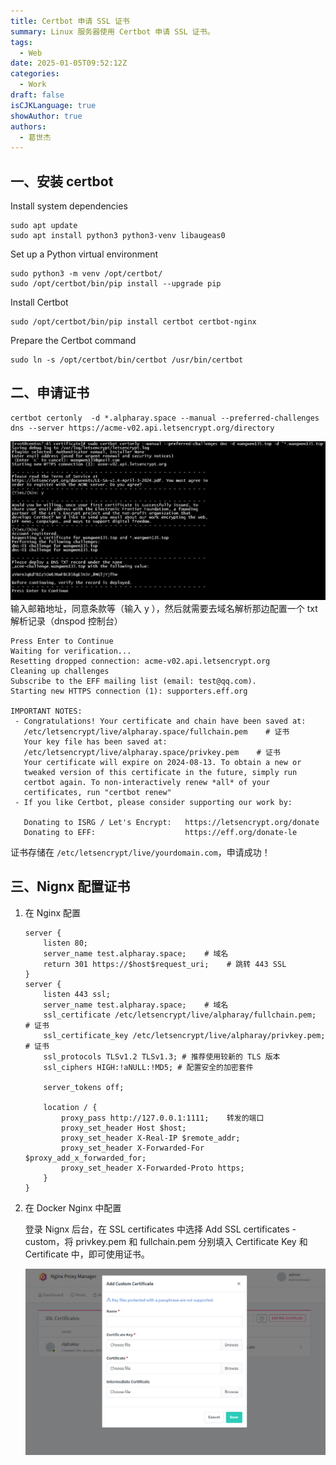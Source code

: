 ```yaml
---
title: Certbot 申请 SSL 证书
summary: Linux 服务器使用 Certbot 申请 SSL 证书。
tags:
  - Web
date: 2025-01-05T09:52:12Z
categories:
  - Work
draft: false
isCJKLanguage: true
showAuthor: true
authors:
  - 葛世杰
---
```


## 一、安装 certbot

Install system dependencies

```undefined
sudo apt update
sudo apt install python3 python3-venv libaugeas0
```

Set up a Python virtual environment

```
sudo python3 -m venv /opt/certbot/
sudo /opt/certbot/bin/pip install --upgrade pip
```

Install Certbot

```
sudo /opt/certbot/bin/pip install certbot certbot-nginx
```

Prepare the Certbot command

```
sudo ln -s /opt/certbot/bin/certbot /usr/bin/certbot
```

## 二、申请证书

```
certbot certonly  -d *.alpharay.space --manual --preferred-challenges dns --server https://acme-v02.api.letsencrypt.org/directory
```

![image](assets/Pasted%20image%2020250222175911.png)
输入邮箱地址，同意条款等（输入 y ），然后就需要去域名解析那边配置一个 txt 解析记录（dnspod 控制台）

```
Press Enter to Continue
Waiting for verification...
Resetting dropped connection: acme-v02.api.letsencrypt.org
Cleaning up challenges
Subscribe to the EFF mailing list (email: test@qq.com).
Starting new HTTPS connection (1): supporters.eff.org

IMPORTANT NOTES:
 - Congratulations! Your certificate and chain have been saved at:
   /etc/letsencrypt/live/alpharay.space/fullchain.pem    # 证书
   Your key file has been saved at:
   /etc/letsencrypt/live/alpharay.space/privkey.pem    # 证书
   Your certificate will expire on 2024-08-13. To obtain a new or
   tweaked version of this certificate in the future, simply run
   certbot again. To non-interactively renew *all* of your
   certificates, run "certbot renew"
 - If you like Certbot, please consider supporting our work by:

   Donating to ISRG / Let's Encrypt:   https://letsencrypt.org/donate
   Donating to EFF:                    https://eff.org/donate-le
```

证书存储在 `/etc/letsencrypt/live/yourdomain.com`​ ，申请成功！

## 三、Nignx 配置证书

1. 在 Nginx 配置
   
   ```
   server {
       listen 80;
       server_name test.alpharay.space;    # 域名
       return 301 https://$host$request_uri;    # 跳转 443 SSL
   }
   server {
       listen 443 ssl;
       server_name test.alpharay.space;    # 域名
       ssl_certificate /etc/letsencrypt/live/alpharay/fullchain.pem;    # 证书
       ssl_certificate_key /etc/letsencrypt/live/alpharay/privkey.pem;    # 证书
       ssl_protocols TLSv1.2 TLSv1.3; # 推荐使用较新的 TLS 版本
       ssl_ciphers HIGH:!aNULL:!MD5; # 配置安全的加密套件
   
       server_tokens off;
   
       location / {
           proxy_pass http://127.0.0.1:1111;    转发的端口
           proxy_set_header Host $host;
           proxy_set_header X-Real-IP $remote_addr;
           proxy_set_header X-Forwarded-For $proxy_add_x_forwarded_for;
           proxy_set_header X-Forwarded-Proto https;
       }
   }
   ```

2. 在 Docker Nginx 中配置
   
   登录 Nignx 后台，在 SSL certificates 中选择 Add SSL certificates - custom，将 privkey.pem 和 fullchain.pem 分别填入 Certificate Key 和 Certificate 中，即可使用证书。
   
   <img title="" src="assets/image-20250105152619-2m0oru9.png" alt="image" width="622" data-align="center">

‍
